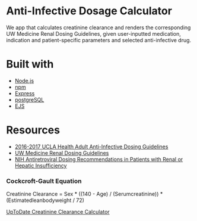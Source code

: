 # Anti-Infective Dosage Calculator
We app that calculates creatinine clearance and renders the corresponding UW Medicine Renal Dosing Guidelines, given user-inputted medication, indication and patient-specific parameters and selected anti-infective drug.

# Built with
* [Node.js](https://nodejs.org/en/)
* [npm](https://www.npmjs.com/)
* [Express](https://expressjs.com/)
* [postgreSQL](https://www.postgresql.org/)
* [EJS](https://ejs.co/)

# Resources
* [2016-2017 UCLA Health Adult Anti-Infective Dosing Guidelines](https://asp.mednet.ucla.edu/files/view/UCLAAdultDosingCard.pdf)
* [UW Medicine Renal Dosing Guidelines](https://occam.uwmedicine.org/antibiotic-reference-kit/uw-medicine-renal-dosing-guidelines/)
* [NIH Antiretroviral Dosing Recommendations in Patients with Renal or Hepatic Insufficiency](https://aidsinfo.nih.gov/guidelines/htmltables/1/7257)

### Cockcroft-Gault Equation
Creatinine Clearance = Sex * ((140 - Age) / (Serumcreatinine)) * (Estimatedleanbodyweight / 72)

[UpToDate Creatinine Clearance Calculator](https://www-uptodate-com.offcampus.lib.washington.edu/contents/calculator-creatinine-clearance-estimate-by-cockcroft-gault-equation-in-adults-and-older-adolescents-age-18-years?search=creatinine%20clearance%20calculator&source=search_result&selectedTitle=1~150&usage_type=default&display_rank=1)
